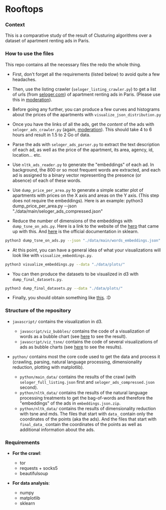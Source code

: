 # Rooftops


### Context

This is a comparative study of the result of Clusturing algorithms over a dataset of apartment renting ads in Paris.

### How to use the files

This repo contains all the necessary files the redo the whole thing.

* First, don't forget all the requirements (listed below) to avoid quite a few headaches.

* Then, use the listing crawler (`seloger_listing_crawler.py`) to get a list of urls (from [seloger.com](http://www.seloger.com/)) of apartment renting ads in Paris. (Please use this in [moderation](http://softwareengineering.stackexchange.com/a/91781)).

* Before going any further, you can produce a few curves and histograms about the prices of the apartments with `visualize_json_distribution.py`

* Once you have the links of all the ads, get the _content_ of the ads with `seloger_ads_crawler.py` (again, [moderation](http://softwareengineering.stackexchange.com/a/91781)). This should take 4 to 6 hours and result in 1.5 to 2 Go of data.

* Parse the ads with `seloger_ads_parser.py` to extract the text description of each ad, as well as the price of the apartment, its area, agency, id, location... etc.

* Use `nltk_ads_reader.py` to generate the "embeddings" of each ad. In background, the 800 or so most frequent words are extracted, and each ad is assigned to a binary vector representing the presence (or absence) of each of these words.

* Use `dump_price_per_area.py` to generate a simple scatter plot of apartments with prices on the X axis and areas on the Y axis. (This step does not require the embeddings). Here is an example:
      python3 dump_price_per_area.py
          --json "./data/main/seloger_ads_compressed.json"

* Reduce the number of dimensions of the embeddings with `dump_tsne_on_ads.py`. Here is a link to the website of the [hero](https://lvdmaaten.github.io/tsne/) that came up with this. And [here](http://scikit-learn.org/stable/modules/generated/sklearn.manifold.TSNE.html) is the official documentation in sklearn.
```bash
python3 dump_tsne_on_ads.py --json "./data/main/words_embeddings.json"
```

* At this point, you can have a general idea of what your visualizations will look like with `visualize_embeddings.py`.
```bash
python3 visualize_embeddings.py --data "./data/plots/"
```

* You can then produce the datasets to be visualized in d3 with `dump_final_datasets.py`.
```bash
python3 dump_final_datasets.py --data "./data/plots/"
```

* Finally, you should obtain something like [this](https://rooftopscorp.github.io/). :D


### Structure of the repository

* `javascript/` contains the visualization in d3.  
  * `javascript/viz_bubbles/` contains the code of a visualization of words as a bubble chart (see [here](https://rooftopscorp.github.io/) to see the result).  
  * `javascript/viz_tsne/` contains the code of several visualizations of ads as bubble charts (see [here](https://rooftopscorp.github.io/) to see the results).  

* `python/` contains most the core code used to get the data and process it (crawling, parsing, natural language processing, dimensionality reduction, plotting with matplotlib).  
  * `python/main_data/` contains the results of the crawl (with `seloger_full_listing.json` first and `seloger_ads_compressed.json` second).  
  * `python/nltk_data/` contains the results of the natural language processing treatments to get the bag-of-words and therefore the "embeddings" of the ads in `embeddings.json.zip`.  
  * `python/nltk_data/` contains the results of dimensionality reduction with tsne and mds. The files that start with `data_` contain only the coordinates of the points (aka the ads). And the files that start with `final_data_` contain the coordinates of the points as well as additional information about the ads.


### Requirements

* __For the crawl__:
  * tor
  * requests + socks5
  * beautifulsoup


* __For data analysis__:
  * numpy
  * matplotlib
  * sklearn
